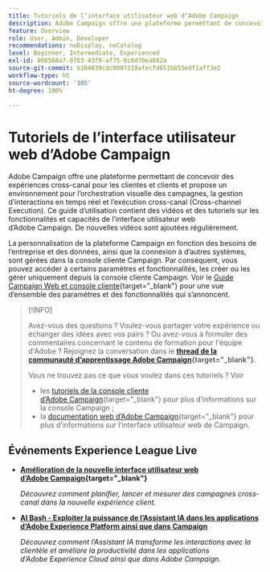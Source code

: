 ```yaml
---
title: Tutoriels de l’interface utilisateur web d’Adobe Campaign
description: Adobe Campaign offre une plateforme permettant de concevoir des expériences cross-canal pour les clientes et clients et propose un environnement pour l’orchestration visuelle des campagnes, la gestion d’interactions en temps réel et l’exécution cross-canal (Cross-channel Execution). Ce guide d’utilisation contient des vidéos et des tutoriels sur les fonctionnalités et capacités de l’interface utilisateur web d’Adobe Campaign.
feature: Overview
role: User, Admin, Developer
recommendations: noDisplay, noCatalog
level: Beginner, Intermediate, Experienced
exl-id: 866568a7-0763-43f9-af75-0c6d70ea082a
source-git-commit: 6104839cdc0007219afecfd651bb55edf1aff3e2
workflow-type: ht
source-wordcount: '305'
ht-degree: 100%

---
```


# Tutoriels de l’interface utilisateur web d’Adobe Campaign

Adobe Campaign offre une plateforme permettant de concevoir des expériences cross-canal pour les clientes et clients et propose un environnement pour l’orchestration visuelle des campagnes, la gestion d’interactions en temps réel et l’exécution cross-canal (Cross-channel Execution). Ce guide d’utilisation contient des vidéos et des tutoriels sur les fonctionnalités et capacités de l’interface utilisateur web d’Adobe Campaign. De nouvelles vidéos sont ajoutées régulièrement.

La personnalisation de la plateforme Campaign en fonction des besoins de l’entreprise et des données, ainsi que la connexion à d’autres systèmes, sont gérées dans la console cliente Campaign. Par conséquent, vous pouvez accéder à certains paramètres et fonctionnalités, les créer ou les gérer uniquement depuis la console cliente Campaign. Voir le [Guide Campaign Web et console cliente](https://experienceleague.adobe.com/docs/campaign-web/v8/start/capability-matrix.html?lang=fr){target="_blank"} pour une vue d’ensemble des paramètres et des fonctionnalités qui s’annoncent.

>[!INFO]
> 
> Avez-vous des questions ? Voulez-vous partager votre expérience ou échanger des idées avec vos pairs ? Ou avez-vous à formuler des commentaires concernant le contenu de formation pour l&#39;équipe d&#39;Adobe ? Rejoignez la conversation dans le **[thread de la communauté d’apprentissage Adobe Campaign](https://experienceleaguecommunities.adobe.com:443/t5/adobe-campaign-classic/join-the-discussion-on-adobe-campaign-learning/td-p/419096){target="_blank"}**.
>
>
> Vous ne trouvez pas ce que vous voulez dans ces tutoriels ?
> Voir
> 
> * les [tutoriels de la console cliente d’Adobe Campaign](https://experienceleague.adobe.com/docs/campaign-learn/tutorials/overview.html?lang=fr){target="_blank"} pour plus d’informations sur la console Campaign ;
> * la [documentation web d’Adobe Campaign](https://experienceleague.adobe.com/docs/campaign-web/v8/campaign-web-home.html?lang=fr){target="_blank"} pour plus d’informations sur l’interface utilisateur web de Campaign.

<div id="recs-overview-body-1"></div>
<div id="recs-overview-body-2"></div>
<div id="recs-overview-body-3"></div>
<div id="recs-overview-body-4"></div>
<div id="recs-overview-body-5"></div>
<div id="recs-overview-body-6"></div>

<div id="staff-picks-section">
</div>

## Événements Experience League Live

* **[Amélioration de la nouvelle interface utilisateur web d’Adobe Campaign](https://experienceleague.adobe.com/docs/events/experience-league-live-recordings/episodes/exl-live-episode-02-29-24.html?lang=fr){target="_blank"}**

  *Découvrez comment planifier, lancer et mesurer des campagnes cross-canal dans la nouvelle expérience client.*

* **[AI Bash - Exploiter la puissance de l’Assistant IA dans les applications d’Adobe Experience Platform ainsi que dans Campaign](https://experienceleague.adobe.com/fr/docs/events/experience-league-live-recordings/episodes/exl-live-episode-09-26-24)**

  *Découvrez comment l’Assistant IA transforme les interactions avec la clientèle et améliore la productivité dans les applications d’Adobe Experience Cloud ainsi que dans Adobe Campaign.*

